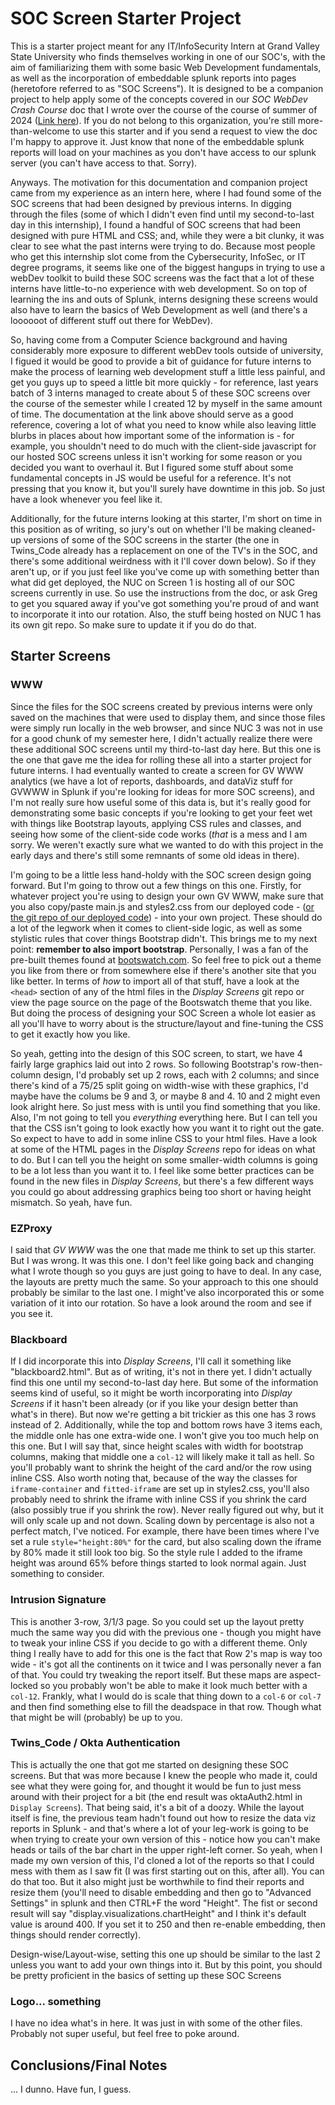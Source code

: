 # SOC Screen Starter Project

This is a starter project meant for any IT/InfoSecurity Intern at Grand Valley State University who finds themselves working in one of our SOC's, with the aim of familiarizing them with some basic Web Development fundamentals, as well as the incorporation of embeddable splunk reports into pages (heretofore referred to as "SOC Screens"). It is designed to be a companion project to help apply some of the concepts covered in our *SOC WebDev Crash Course* doc that I wrote over the course of the course of summer of 2024 ([Link here](https://docs.google.com/document/d/1j1cYI72FGfsTu3-HcaC3qKbjTQXC0jqO9kdm4TLEMw8/edit?usp=sharing)). If you do not belong to this organization, you're still more-than-welcome to use this starter and if you send a request to view the doc I'm happy to approve it. Just know that none of the embeddable splunk reports will load on your machines as you don't have access to our splunk server (you can't have access to that. Sorry). 

Anyways. The motivation for this documentation and companion project came from my experience as an intern here, where I had found some of the SOC screens that had been designed by previous interns. In digging through the files (some of which I didn't even find until my second-to-last day in this internship), I found a handful of SOC screens that had been designed with pure HTML and CSS; and, while they were a bit clunky, it was clear to see what the past interns were trying to do. Because most people who get this internship slot come from the Cybersecurity, InfoSec, or IT degree programs, it seems like one of the biggest hangups in trying to use a webDev toolkit to build these SOC screens was the fact that a lot of these interns have little-to-no experience with web development. So on top of learning the ins and outs of Splunk, interns designing these screens would also have to learn the basics of Web Development as well (and there's a loooooot of different stuff out there for WebDev). 

So, having come from a Computer Science background and having considerably more exposure to different webDev tools outside of university, I figued it would be good to provide a bit of guidance for future interns to make the process of learning web development stuff a little less painful, and get you guys up to speed a little bit more quickly - for reference, last years batch of 3 interns managed to create about 5 of these SOC screens over the course of the semester while I created 12 by myself in the same amount of time. The documentation at the link above should serve as a good reference, covering a lot of what you need to know while also leaving little blurbs in places about how important some of the information is - for example, you shouldn't need to do much with the client-side javascript for our hosted SOC screens unless it isn't working for some reason or you decided you want to overhaul it. But I figured some stuff about some fundamental concepts in JS would be useful for a reference. It's not pressing that you know it, but you'll surely have downtime in this job. So just have a look whenever you feel like it. 

Additionally, for the future interns looking at this starter, I'm short on time in this position as of writing, so jury's out on whether I'll be making cleaned-up versions of some of the SOC screens in the starter (the one in Twins_Code already has a replacement on one of the TV's in the SOC, and there's some additional weirdness with it I'll cover down below). So if they aren't up, or if you just feel like you've come up with something better than what did get deployed, the NUC on Screen 1 is hosting all of our SOC screens currently in use. So use the instructions from the doc, or ask Greg to get you squared away if you've got something you're proud of and want to incorporate it into our rotation. Also, the stuff being hosted on NUC 1 has its own git repo. So make sure to update it if you do do that.

## Starter Screens 

### WWW

Since the files for the SOC screens created by previous interns were only saved on the machines that were used to display them, and since those files were simply run locally in the web browser, and since NUC 3 was not in use for a good chunk of my semester here, I didn't actually realize there were these additional SOC screens until my third-to-last day here. But this one is the one that gave me the idea for rolling these all into a starter project for future interns. I had eventually wanted to create a screen for GV WWW analytics (we have a lot of reports, dashboards, and dataViz stuff for GVWWW in Splunk if you're looking for ideas for more SOC screens), and I'm not really sure how useful some of this data is, but it's really good for demonstrating some basic concepts if you're looking to get your feet wet with things like Bootstrap layouts, applying CSS rules and classes, and seeing how some of the client-side code works (*that* is a mess and I am sorry. We weren't exactly sure what we wanted to do with this project in the early days and there's still some remnants of some old ideas in there).

I'm going to be a little less hand-holdy with the SOC screen design going forward. But I'm going to throw out a few things on this one. Firstly, for whatever project you're using to design your own GV WWW, make sure that you also copy/paste main.js and styles2.css from our deployed code - ([or the git repo of our deployed code](https://github.com/adamWinebarger/displayScreensAndStuff)) - into your own project. These should do a lot of the legwork when it comes to client-side logic, as well as some stylistic rules that cover things Bootstrap didn't. This brings me to my next point: **remember to also import bootstrap**. Personally, I was a fan of the pre-built themes found at [bootswatch.com](https://bootswatch.com). So feel free to pick out a theme you like from there or from somewhere else if there's another site that you like better. In terms of *how* to import all of that stuff, have a look at the `<head>` section of any of the html files in the *Display Screens* git repo or view the page source on the page of the Bootswatch theme that you like. But doing the process of designing your SOC Screen a whole lot easier as all you'll have to worry about is the structure/layout and fine-tuning the CSS to get it exactly how you like. 

So yeah, getting into the design of this SOC screen, to start, we have 4 fairly large graphics laid out into 2 rows. So following Bootstrap's row-then-column design, I'd probably set up 2 rows, each with 2 columns; and since there's kind of a 75/25 split going on width-wise with these graphics, I'd maybe have the colums be 9 and 3, or maybe 8 and 4. 10 and 2 might even look alright here. So just mess with is until you find something that you like. Also, I'm not going to tell you *everything* everything here. But I can tell you that the CSS isn't going to look exactly how you want it to right out the gate. So expect to have to add in some inline CSS to your html files. Have a look at some of the HTML pages in the *Display Screens* repo for ideas on what to do. But I can tell you the height on some smaller-width columns is going to be a lot less than you want it to. I feel like some better practices can be found in the new files in *Display Screens*, but there's a few different ways you could go about addressing graphics being too short or having height mismatch. So yeah, have fun.

### EZProxy

I said that *GV WWW* was the one that made me think to set up this starter. But I was wrong. It was this one. I don't feel like going back and changing what I wrote though so you guys are just going to have to deal. In any case, the layouts are pretty much the same. So your approach to this one should probably be similar to the last one. I might've also incorporated this or some variation of it into our rotation. So have a look around the room and see if you see it.

### Blackboard

If I did incorporate this into *Display Screens*, I'll call it something like "blackboard2.html". But as of writing, it's not in there yet. I didn't actually find this one until my second-to-last day here. But some of the information seems kind of useful, so it might be worth incorporating into *Display Screens* if it hasn't been already (or if you like your design better than what's in there). But now we're getting a bit trickier as this one has 3 rows instead of 2. Additionally, while the top and bottom rows have 3 items each, the middle onle has one extra-wide one. I won't give you too much help on this one. But I will say that, since height scales with width for bootstrap columns, making that middle one a `col-12` will likely make it tall as hell. So you'll probably want to shrink the height of the card and/or the row using inline CSS. Also worth noting that, because of the way the classes for `iframe-container` and `fitted-iframe` are set up in styles2.css, you'll also probably need to shrink the iframe with inline CSS if you shrink the card (also possibly true if you shrink the row). Never really figured out why, but it will only scale up and not down. Scaling down by percentage is also not a perfect match, I've noticed. For example, there have been times where I've set a rule `style="height:80%"` for the card, but also scaling down the iframe by 80% made it still look too big. So the style rule I added to the iframe height was around 65% before things started to look normal again. Just something to consider.

### Intrusion Signature

This is another 3-row, 3/1/3 page. So you could set up the layout pretty much the same way you did with the previous one - though you might have to tweak your inline CSS if you decide to go with a different theme. Only thing I really have to add for this one is the fact that Row 2's map is way too wide - it's got all the continents on it twice and I was personally never a fan of that. You could try tweaking the report itself. But these maps are aspect-locked so you probably won't be able to make it look much better with a `col-12`. Frankly, what I would do is scale that thing down to a `col-6` or `col-7` and then find something else to fill the deadspace in that row. Though what that might be will (probably) be up to you. 

### Twins_Code / Okta Authentication

This is actually the one that got me started on designing these SOC screens. But that was more because I knew the people who made it, could see what they were going for, and thought it would be fun to just mess around with their project for a bit (the end result was oktaAuth2.html in `Display Screens`). That being said, it's a bit of a doozy. While the layout itself is fine, the previous team hadn't found out how to resize the data viz reports in Splunk - and that's where a lot of your leg-work is going to be when trying to create your own version of this - notice how you can't make heads or tails of the bar chart in the upper right-left corner. So yeah, when I made my own version of this, I'd cloned a lot of the reports so that I could mess with them as I saw fit (I was first starting out on this, after all). You can do that too. But it also might just be worthwhile to find their reports and resize them (you'll need to disable embedding and then go to "Advanced Settings" in splunk and then CTRL+F the word "Height". The fist or second result will say "display.visualizations.chartHeight" and I think it's default value is around 400. If you set it to 250 and then re-enable embedding, then things should render correctly).

Design-wise/Layout-wise, setting this one up should be similar to the last 2 unless you want to add your own things into it. But by this point, you should be pretty proficient in the basics of setting up these SOC Screens

### Logo... something

I have no idea what's in here. It was just in with some of the other files. Probably not super useful, but feel free to poke around.

## Conclusions/Final Notes

... I dunno. Have fun, I guess.
